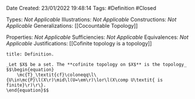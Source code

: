 <br />
<br />

Date Created: 23/01/2022 19:48:14
Tags: #Definition #Closed 

Types: _Not Applicable_
Illustrations: _Not Applicable_ 
Constructions: _Not Applicable_
Generalizations: [[Cocountable Topology]]

Properties: _Not Applicable_
Sufficiencies: _Not Applicable_
Equivalences: _Not Applicable_
Justifications: [[Cofinite topology is a topology]]

``` ad-Definition
title: Definition.

_Let $X$ be a set. The **cofinite topology on $X$** is the topology_
$$\begin{equation}
    \mc{T}_\textit{cf}\coloneqq\l\{U\in\mc{P}\l(X\r)\mid\l(U=\em\r)\lor\l(X\comp U\textit{ is finite}\r)\r\}.
\end{equation}$$

```

